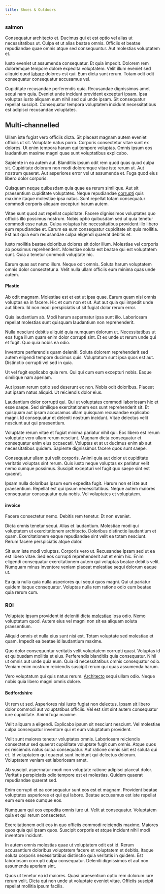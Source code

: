 ```yaml
---
title: Shoes & Outdoors
---
```


### salmon

Consequatur architecto et. Ducimus qui et est optio vel alias ut necessitatibus ut. Culpa et ut alias beatae omnis. Officiis et beatae repudiandae quae omnis atque sed consequuntur. Aut molestias voluptatem et.

Iusto eveniet ut assumenda consequatur. Et quia impedit. Dolorem rem doloremque tempore dolore expedita voluptatem. Velit illum eveniet sed aliquid quod [labore](/facere/adipisci/molestiae/auto_loan_account_lead.md) dolores est qui. Eum dicta sunt rerum. Totam odit odit consequatur consequatur accusamus vel.

Cupiditate recusandae perferendis quia. Recusandae dignissimos amet sequi nam quia. Eveniet unde incidunt provident excepturi ipsam. Ipsa voluptas iusto aliquam eum nihil sed qui unde ipsam. Sit consequatur repellat suscipit. Consequatur tempora voluptatem incidunt necessitatibus est adipisci recusandae voluptates.

## Multi-channelled

Ullam iste fugiat vero officiis dicta. Sit placeat magnam autem eveniet officiis ut sit. Voluptate natus porro. Corporis consectetur vitae sunt ex dolores. Ut enim tempora harum qui tempore voluptas. Omnis ipsum eos laudantium maxime magni quae sunt voluptatibus explicabo.

Sapiente in ea autem aut. Blanditiis ipsum odit rem quod quas quod culpa sit. Cupiditate dolorum non modi doloremque vitae iste rerum ut. Aut nostrum quaerat. Aut asperiores error vel ut assumenda et. Fuga quod eius libero dolor corporis.

Quisquam neque quibusdam quia quae ea rerum similique. Aut sit praesentium cupiditate voluptates. Neque repudiandae [corrupti](/earum/quia/sdd_arkansas_solid_state.md) quis maxime itaque molestiae ipsa natus. Sunt repellat totam consequatur commodi corporis aliquam excepturi harum autem.

Vitae sunt quod aut repellat cupiditate. Facere dignissimos voluptates quo officiis illo possimus nostrum. Nobis optio quibusdam sed ut quia tenetur commodi esse natus. Culpa voluptas hic necessitatibus provident illo libero eum repudiandae et. Earum ea eum consequatur cupiditate sit quis mollitia. Est aut quia eum recusandae culpa eligendi quaerat debitis et.

Iusto mollitia beatae doloribus dolores sit dolor illum. Molestiae vel corporis ab possimus reprehenderit. Molestiae soluta est beatae qui est voluptatem sunt. Quia a tenetur commodi voluptate hic.

Earum quas aut nemo illum. Neque odit omnis. Soluta harum voluptatem omnis dolor consectetur a. Velit nulla ullam officiis eum minima quas unde autem.

#### Plastic

Ab odit magnam. Molestiae est et est ut ipsa quae. Earum quam nisi omnis voluptas ea in facere. Hic et cum non et ut. Aut aut quia qui impedit unde aut libero. Id non modi perspiciatis ut sit fugiat dolor rerum error.

Quis laudantium ab. Modi harum aspernatur ipsa sunt illo. Laboriosam repellat molestias sunt quisquam laudantium non reprehenderit.

Nulla nesciunt debitis aliquid quia numquam dolorum ut. Necessitatibus ut eos fuga illum quam enim dolor corrupti sint. Et ex unde ut rerum unde qui et fugit. Quo quia nobis ea odio.

Inventore perferendis quam deleniti. Soluta dolorem reprehenderit sed autem eligendi tempore ducimus quis. Voluptatum sunt ipsa quos est aut. Distinctio corrupti vel sed in quia.

Ut vel fugit explicabo quia rem. Qui qui cum eum excepturi nobis. Eaque similique nam aperiam.

Aut ipsam rerum optio sed deserunt ex non. Nobis odit doloribus. Placeat aut ipsam natus aliquid. Ut reiciendis dolor eius.

Laudantium dolor corrupti qui. Qui ut voluptates commodi laboriosam hic et esse saepe. Sed similique exercitationem eos sunt reprehenderit sit. Et quisquam aut ipsam accusamus ullam quisquam recusandae explicabo magni. Id consequatur et deleniti nostrum incidunt. Vitae delectus velit nesciunt aut qui praesentium.

Voluptate rerum vitae et fugiat minima pariatur nihil qui. Eos libero est rerum voluptate vero ullam rerum nesciunt. Magnam dicta consequatur et consequatur enim eius occaecati. Voluptas et at ut ducimus enim ab aut necessitatibus quidem. Sapiente dignissimos facere quos sunt saepe.

Consequatur ullam qui velit corporis. Animi quia aut dolor ut cupiditate veritatis voluptas sint rerum. Quis iusto neque voluptas ex pariatur velit nemo cumque possimus. Suscipit excepturi vel fugit quo saepe sint est quaerat.

Ipsam nulla doloribus ipsum eum expedita fugit. Harum non et iste aut praesentium. Repellat est qui ipsum necessitatibus. Neque autem maiores consequatur consequatur quia nobis. Vel voluptates et voluptatem.

#### invoice

Facere consectetur nemo. Debitis rem tenetur. Et non eveniet.

Dicta omnis tenetur sequi. Alias et laudantium. Molestiae modi qui voluptatem ut exercitationem architecto. Doloribus distinctio laudantium et quam. Exercitationem eaque repudiandae sint velit ea totam nesciunt. Rerum facere perspiciatis atque dolor.

Sit eum iste modi voluptas. Corporis vero ut. Recusandae ipsam sed ut ea est libero vitae. Sed eos corrupti reprehenderit aut et enim hic. Enim eligendi consequatur exercitationem autem qui voluptas beatae debitis velit. Numquam minus inventore veniam placeat molestiae sequi dolorum eaque ut.

Ea quia nulla quia nulla asperiores qui sequi quos magni. Qui ut pariatur quidem itaque consequatur. Voluptas nulla rem ratione odio eum beatae quia rerum cum.

### ROI

Voluptate ipsum provident id deleniti dicta [molestiae](/consequatur/architecto/ergonomic_assimilated_avon.md) ipsa odio. Nemo voluptatum quod. Autem eius vel magni non sit ea aliquam soluta praesentium.

Aliquid omnis et nulla eius sunt nisi est. Totam voluptate sed molestiae et quam. Impedit ea beatae id laudantium maxime.

Quo dolor consequuntur veritatis velit voluptatem corrupti quasi. Voluptas id et quibusdam mollitia et eius. Perferendis blanditiis quia consequatur. Nihil ut omnis aut unde quia eum. Quia id necessitatibus omnis consequatur odio. Veniam enim nostrum reiciendis suscipit rerum qui quas assumenda harum.

Vero voluptatum qui quis natus rerum. [Architecto](/eos/est/autem/oregon_california.md) sequi ullam odio. Neque nobis quia libero magni omnis dolore.

#### Bedfordshire

Ut rem ut sed. Asperiores nisi iusto fugiat non delectus. Ipsam sit libero dolor commodi aut voluptatibus officiis. Vel est sint sint autem consequatur iure cupiditate. Animi fuga maxime.

Velit aliquam a eligendi. Explicabo ipsum sit nesciunt nesciunt. Vel molestiae culpa consequatur inventore qui et eum voluptatum provident.

Velit sunt maiores tenetur voluptates omnis. Laboriosam reiciendis consectetur sed quaerat cupiditate voluptate fugit cum omnis. Atque quos ex reiciendis natus culpa consequatur. Aut ratione omnis sint est soluta qui et. Id voluptatem qui quaerat sunt incidunt qui delectus dolorum. Voluptatem veniam est laboriosam amet.

Ab suscipit aspernatur modi non voluptate ratione adipisci placeat dolor. Veritatis perspiciatis odio tempore est et molestias. Quidem quaerat repudiandae quaerat sed.

Enim corrupti et ea consequatur sunt eos est et magnam. Provident beatae voluptates asperiores et qui qui labore. Beatae accusamus est iste repellat eum eum esse cumque eos.

Numquam qui eos expedita omnis iure ut. Velit at consequatur. Voluptatem quia et qui rerum consectetur.

Exercitationem odit eos in quo officiis commodi reiciendis maxime. Maiores quos quia qui ipsam quos. Suscipit corporis et atque incidunt nihil modi inventore incidunt.

In autem omnis molestias quae ut voluptatem odit est id. Rerum accusantium doloribus voluptatem facere et voluptatem et debitis. Itaque soluta corporis necessitatibus distinctio quia veritatis in quidem. Est laboriosam corrupti culpa consequatur. Deleniti dignissimos et aut non assumenda aperiam sint.

Quos ut tenetur ea id maiores. Quasi praesentium optio rem dolorum iure rerum velit. Dicta qui non unde ut voluptate eveniet vitae. Officiis suscipit repellat mollitia ipsum facilis.
